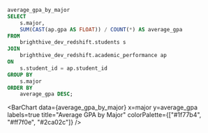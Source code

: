 ```sql
average_gpa_by_major
SELECT 
    s.major,
    SUM(CAST(ap.gpa AS FLOAT)) / COUNT(*) AS average_gpa
FROM 
    brighthive_dev_redshift.students s
JOIN 
    brighthive_dev_redshift.academic_performance ap
ON 
    s.student_id = ap.student_id
GROUP BY 
    s.major
ORDER BY 
    average_gpa DESC;
```

<BarChart
    data={average_gpa_by_major}
    x=major
    y=average_gpa
    labels=true
    title="Average GPA by Major"
    colorPalette={["#1f77b4", "#ff7f0e", "#2ca02c"]}
/>